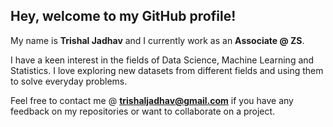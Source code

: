 ## Hey, welcome to my GitHub profile!
My name is **Trishal Jadhav** and I currently work as an **Associate @ ZS**.

I have a keen interest in the fields of Data Science, Machine Learning and Statistics. I love exploring new datasets from different fields and using them to solve everyday problems.

Feel free to contact me @ **trishaljadhav@gmail.com** if you have any feedback on my repositories or want to collaborate on a project.
